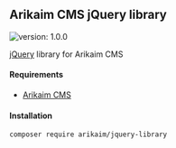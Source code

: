## Arikaim CMS jQuery library
![version: 1.0.0](https://img.shields.io/github/release/arikaim/jquery-library.svg)


[jQuery](https://github.com/jquery/jquery) library for Arikaim CMS 


#### Requirements 
  * [Arikaim CMS](https://github.com/arikaim/arikaim)
  

#### Installation

```sh
composer require arikaim/jquery-library
```
